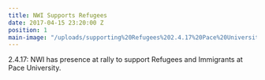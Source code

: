 ```yaml
---
title: NWI Supports Refugees
date: 2017-04-15 23:20:00 Z
position: 1
main-image: "/uploads/supporting%20Refugees%202.4.17%20Pace%20University.jpg"
---
```


2.4.17: NWI has presence at rally to support Refugees and Immigrants at Pace University.